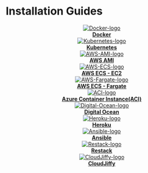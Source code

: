 # Installation Guides

<div class="containerBorder">
    <div class="containerGrid">
        <div class="columnGrid column-one" align="center">
            <div class="containerCol">
                <a href="/getting-started/setup/installation-guides/docker">
                <img class="containerImage" src="/img/docker-logo.png" alt="Docker-logo"/>
                </a> 
            </div> 
            <b><a href="/getting-started/setup/installation-guides/docker">Docker</a></b>
        </div>
        <div class="columnGrid column-two" align="center">
            <div class="containerCol">
                <a href="/getting-started/setup/installation-guides/kubernetes">
                <img class="containerImage" src="/img/Kubernetes_logo.png" alt="Kubernetes-logo"/>
                </a>     
            </div> 
            <b><a href="/getting-started/setup/installation-guides/kubernetes">Kubernetes</a></b>
        </div>
        <div class="columnGrid column-three" align="center">
            <div class="containerCol">
                <a href="/getting-started/setup/installation-guides/aws-ami">
                <img class="containerImage" src="/img/AWS_AMI.png" alt="AWS-AMI-logo"/>
                </a>   
            </div> 
            <b><a href="/getting-started/setup/installation-guides/aws-ami">AWS AMI</a></b>
        </div>
    </div>

<div class="containerGrid">
    <div class="columnGrid column-one" align="center">
        <div class="containerCol">
            <a href="/getting-started/setup/installation-guides/aws-ecs">
            <img class="containerImage" src="/img/AWS-ECS-Logo.png" alt="AWS-ECS-logo"/>
            </a> 
        </div> 
        <b><a href="/getting-started/setup/installation-guides/aws-ecs">AWS ECS - EC2</a></b>
    </div>
   <div class="columnGrid column-two" align="center">
        <div class="containerCol">
            <a href="/getting-started/setup/installation-guides/aws-ecs-on-fargate">
            <img class="containerImage" src="/img/aws_fargate.png" alt="AWS-Fargate-logo"/>
            </a>     
        </div> 
         <b><a href="/getting-started/setup/installation-guides/aws-ecs-on-fargate"> AWS ECS - Fargate</a></b>
    </div>
   <div class="columnGrid column-three" align="center">
       <div class="containerCol">
            <a href="/getting-started/setup/installation-guides/azure-aci">
            <img class="containerImage" src="/img/azure_aci.png" alt="ACI-logo"/>
            </a> 
        </div> 
            <b><a href="/getting-started/setup/installation-guides/azure-aci">Azure Container Instance(ACI)</a></b>
   </div>
</div>

<div class="containerGrid">
    <div class="columnGrid column-one" align="center">
         <div class="containerCol">
            <a href="/getting-started/setup/installation-guides/digitalocean">
            <img class="containerImage" src="/img/Digital-Ocean-Logo.png" alt="Digital-Ocean-logo"/>
            </a>     
        </div> 
         <b><a href="/getting-started/setup/installation-guides/digitalocean">Digital Ocean</a></b>
    </div>
   <div class="columnGrid column-two" align="center">
        <div class="containerCol">
            <a href="/getting-started/setup/installation-guides/heroku">
            <img class="containerImage" src="/img/heroku-logo.png" alt="Heroku-logo"/>
            </a>   
        </div> 
        <b><a href="/getting-started/setup/installation-guides/heroku">Heroku</a></b>
    </div>
   <div class="columnGrid column-three" align="center">
       <div class="containerCol">
            <a href="/getting-started/setup/installation-guides/ansible">
            <img class="containerImage" src="/img/Ansible-logo.png" alt="Ansible-logo"/>
            </a>     
        </div> 
        <b><a href="/getting-started/setup/installation-guides/ansible">Ansible</a></b>
   </div>
</div>

<div class="containerGrid">
    <div class="columnGrid column-one" align="center">
        <div class="containerCol">
             <a href="/getting-started/setup/installation-guides/restack">
             <img class="containerImage" src="/img/Restack_Icon_100px.png" alt="Restack-logo"/>
             </a>     
        </div> 
        <b><a href="/getting-started/setup/installation-guides/restack">Restack</a></b>
    </div>
     <div class="columnGrid column-two" align="center">
        <div class="containerCol">
            <a href="/getting-started/setup/installation-guides/cloudjiffy">
            <img class="containerImage" src="https://ik.imagekit.io/iyat1fg3juj/cloudjiffy-logo_OhHLsg76P.png?ik-sdk-version=javascript-1.4.3&#x26;updatedAt=1657134035775" alt="CloudJiffy-logo"/>
            </a> 
        </div> 
        <b><a href="/getting-started/setup/installation-guides/cloudjiffy">CloudJiffy</a></b>
     </div>
</div>

</div>